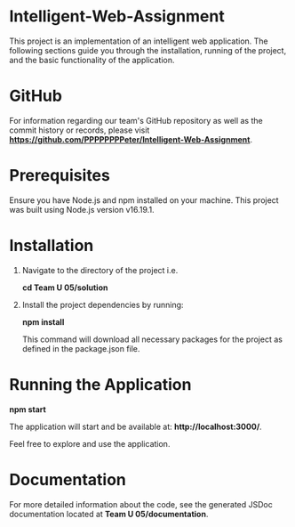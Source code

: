 # Intelligent-Web-Assignment

This project is an implementation of an intelligent web application. The following sections guide you through the installation, 
running of the project, and the basic functionality of the application.


# GitHub 

For information regarding our team's GitHub repository as well as the commit history or records, please visit **https://github.com/PPPPPPPPeter/Intelligent-Web-Assignment**.



# Prerequisites
Ensure you have Node.js and npm installed on your machine. This project was built using Node.js version v16.19.1.


# Installation

1. Navigate to the directory of the project i.e. 

    **cd Team U 05/solution**
  
2. Install the project dependencies by running:

    **npm install**
  
    This command will download all necessary packages for the project as defined in the package.json file.
  
# Running the Application

  **npm start**
  
  The application will start and be available at: **http://localhost:3000/**.

  Feel free to explore and use the application.
  
  
# Documentation

  For more detailed information about the code, see the generated JSDoc documentation
  located at **Team U 05/documentation**.
  
  

  
  

